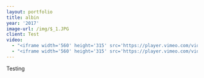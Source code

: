 ```yaml
---
layout: portfolio
title: albin
year: '2017'
image-url: /img/$_1.JPG
client: Test
video:
  - "<iframe width='560' height='315' src='https://player.vimeo.com/video/\t74135257' frameborder='0' allowfullscreen></iframe>"
  - "<iframe width='560' height='315' src='https://player.vimeo.com/video/\t74135257' frameborder='0' allowfullscreen></iframe>"
---
```

Testing
